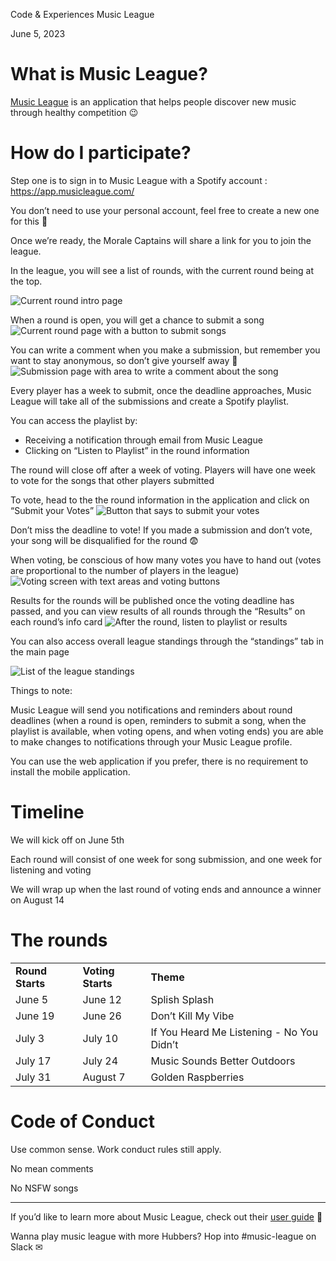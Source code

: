 Code & Experiences Music League

June 5, 2023

# What is Music League? 

[Music League](https://musicleague.com/) is an application that helps people discover new music through healthy competition 😉 

# How do I participate? 

Step one is to sign in to Music League with a Spotify account : https://app.musicleague.com/ 

You don’t need to use your personal account, feel free to create a new one for this 🎵

Once we’re ready, the Morale Captains will share a link for you to join the league.

In the league, you will see a list of rounds, with the current round being at the top.

![Current round intro page](https://github.com/kag728/music-league/assets/42548585/96540ca4-346f-4c04-bfc6-785cb73a7475)


When a round is open, you will get a chance to submit a song
![Current round page with a button to submit songs](https://github.com/kag728/music-league/assets/42548585/a4d62e08-cfd0-4c09-97bd-33945f8bc267)

You can write a comment when you make a submission, but remember you want to stay anonymous, so don’t give yourself away 👏
![Submission page with area to write a comment about the song](https://github.com/kag728/music-league/assets/42548585/542a8b39-2cd4-4f05-a38a-e9a7947cfee5)

Every player has a week to submit, once the deadline approaches, Music League will take all of the submissions and create a Spotify playlist.

You can access the playlist by:
- Receiving a notification through email from Music League
- Clicking on “Listen to Playlist” in the round information

The round will close off after a week of voting. Players will have one week to vote for the songs that other players submitted 

To vote, head to the the round information in the application and click on “Submit your Votes” 
![Button that says to submit your votes](https://github.com/kag728/music-league/assets/42548585/b512cb62-6c6a-4ff7-9b8e-06caa2eb0273)

Don’t miss the deadline to vote! If you made a submission and don’t vote, your song will be disqualified for the round 😨

When voting, be conscious of how many votes you have to hand out (votes are proportional to the number of players in the league)
![Voting screen with text areas and voting buttons](https://github.com/kag728/music-league/assets/42548585/cbaef506-733c-47fb-bde2-ed8a2a5046da)

Results for the rounds will be published once the voting deadline has passed, and you can view results of all rounds through the “Results” on each round’s info card
![After the round, listen to playlist or results](https://github.com/kag728/music-league/assets/42548585/84779868-60e9-4c17-aff6-a87def233c03)

You can also access overall league standings through the “standings” tab in the main page

![List of the league standings](https://github.com/kag728/music-league/assets/42548585/3ea964f7-9070-4905-ae03-1eb8f4fb49ab)

Things to note:

Music League will send you notifications and reminders about round deadlines (when a round is open, reminders to submit a song, when the playlist is available, when voting opens, and when voting ends) you are able to make changes to notifications through your Music League profile.

You can use the web application if you prefer, there is no requirement to install the mobile application.

# Timeline 

We will kick off on June 5th

Each round will consist of one week for song submission, and one week for listening and voting

We will wrap up when the last round of voting ends and announce a winner on August 14

# The rounds 


<table>
  <tr>
   <td><strong>Round Starts</strong>
   </td>
   <td><strong>Voting Starts</strong>
   </td>
   <td><strong>Theme</strong>
   </td>
  </tr>
  <tr>
   <td>June 5
   </td>
   <td>June 12
   </td>
   <td>Splish Splash
   </td>
  </tr>
  <tr>
   <td>June 19
   </td>
   <td>June 26
   </td>
   <td>Don’t Kill My Vibe
   </td>
  </tr>
  <tr>
   <td>July 3
   </td>
   <td>July 10
   </td>
   <td>If You Heard Me Listening - No You Didn’t
   </td>
  </tr>
  <tr>
   <td>July 17
   </td>
   <td>July 24
   </td>
   <td>Music Sounds Better Outdoors
   </td>
  </tr>
  <tr>
   <td>July 31
   </td>
   <td>August 7
   </td>
   <td>Golden Raspberries
   </td>
  </tr>
</table>


# Code of Conduct 

Use common sense. Work conduct rules still apply.

No mean comments

No NSFW songs 

-------------------------------------------------------------------------------------------------------------------------------

If you’d like to learn more about Music League, check out their [user guide](https://musicleague.com/user-guide/) 🥳

Wanna play music league with more Hubbers? Hop into #music-league on Slack ✉
